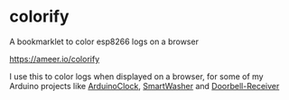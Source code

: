 # colorify
A bookmarklet to color esp8266 logs on a browser

<a href="https://ameer.io/colorify">https://ameer.io/colorify</a>

I use this to color logs when displayed on a browser, for some of my Arduino projects like [ArduinoClock](https://github.com/ameer1234567890/ArduinoClock), [SmartWasher](https://github.com/ameer1234567890/SmartWasher) and [Doorbell-Receiver](https://github.com/ameer1234567890/Doorbell-Receiver)
